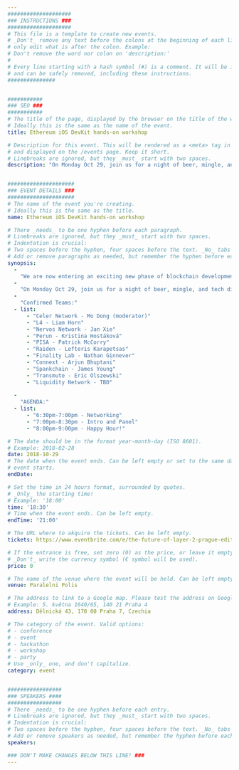 ```yaml
---
####################
### INSTRUCTIONS ###
####################
# This file is a template to create new events.
# _Don't_ remove any text before the colons at the beginning of each line,
# only edit what is after the colon. Example:
# Don't remove the word nor colon on 'description:'
#
# Every line starting with a hash symbol (#) is a comment. It will be ignored
# and can be safely removed, including these instructions.
###############


###########
### SEO ###
###########
# The title of the page, displayed by the browser on the title of the window.
# Ideally this is the same as the name of the event.
title: Ethereum iOS DevKit hands-on workshop

# Description for this event. This will be rendered as a <meta> tag in the HTML,
# and displayed on the /events page. Keep it short.
# Linebreaks are ignored, but they _must_ start with two spaces.
description: "On Monday Oct 29, join us for a night of beer, mingle, and tech discussion on the latest developments & breakthroughs across scaling solutions pre-Devcon! This will be an educational event so bring your best questions!"


#####################
### EVENT DETAILS ###
#####################
# The name of the event you're creating.
# Ideally this is the same as the title.
name: Ethereum iOS DevKit hands-on workshop

# There _needs_ to be one hyphen before each paragraph.
# Linebreaks are ignored, but they _must_ start with two spaces.
# Indentation is crucial:
# Two spaces before the hyphen, four spaces before the text. _No_ tabs allowed.
# Add or remove paragraphs as needed, but remember the hyphen before each entry.
synopsis:
  -
    "We are now entering an exciting new phase of blockchain development in which Layer 2 solutions that operate "on top" of existing blockchains promise big strides in scalability, interoperability and functionality."
  -  
    "On Monday Oct 29, join us for a night of beer, mingle, and tech discussion on the latest developments & breakthroughs across scaling solutions pre-Devcon! This will be an educational event so bring your best questions!" 
  - 
    "Confirmed Teams:"
  - list:
      - "Celer Network - Mo Dong (moderator)"
      - "L4 - Liam Horn"
      - "Nervos Network - Jan Xie"
      - "Perun - Kristina Hostáková"
      - "PISA - Patrick McCorry"
      - "Raiden - Lefteris Karapetsas"
      - "Finality Lab - Nathan Ginnever"
      - "Connext - Arjun Bhuptani"
      - "Spankchain - James Young"
      - "Transmute - Eric Olszewski"
      - "Liquidity Network - TBD"
    
  - 
    "AGENDA:"  
  - list:
      - "6:30pm-7:00pm - Networking"
      - "7:00pm-8:30pm - Intro and Panel"
      - "8:00pm-9:00pm - Happy Hour!"

# The date should be in the format year-month-day (ISO 8601).
# Example: 2018-02-28
date: 2018-10-29
# The date when the event ends. Can be left empty or set to the same day the
# event starts.
endDate: 

# Set the time in 24 hours format, surrounded by quotes.
# _Only_ the starting time!
# Example: '18:00'
time: '18:30'
# Time when the event ends. Can be left empty.
endTime: '21:00'

# The URL where to akquire the tickets. Can be left empty.
tickets: https://www.eventbrite.com/e/the-future-of-layer-2-prague-edition-tickets-51535876193

# If the entrance is free, set zero (0) as the price, or leave it empty.
# _Don't_ write the currency symbol (€ symbol will be used).
price: 0

# The name of the venue where the event will be held. Can be left empty.
venue: Paralelni Polis

# The address to link to a Google map. Please test the address on Google Maps.
# Example: 5. května 1640/65, 140 21 Praha 4
address: Dělnická 43, 170 00 Praha 7, Czechia

# The category of the event. Valid options:
# - conference
# - event
# - hackathon
# - workshop
# - party
# Use _only_ one, and don't capitalize.
category: event


#################
### SPEAKERS ####
#################
# There _needs_ to be one hyphen before each entry.
# Linebreaks are ignored, but they _must_ start with two spaces.
# Indentation is crucial:
# Two spaces before the hyphen, four spaces before the text. _No_ tabs allowed.
# Add or remove speakers as needed, but remember the hyphen before each entry.
speakers:

### DON'T MAKE CHANGES BELOW THIS LINE! ###
---
```

<!-- ### DON'T MAKE CHANGES BELOW THIS LINE! ### -->

<Event-Content/>
